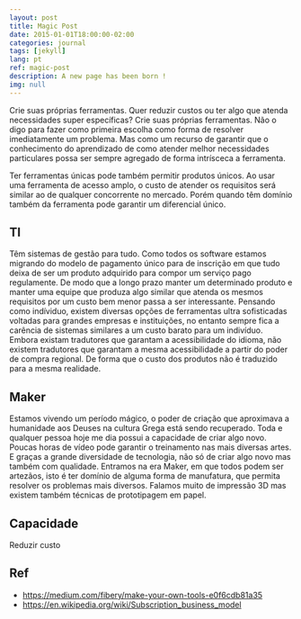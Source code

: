 ```yaml
---
layout: post
title: Magic Post
date: 2015-01-01T18:00:00-02:00
categories: journal
tags: [jekyll]
lang: pt
ref: magic-post
description: A new page has been born !
img: null
---
```


Crie suas próprias ferramentas. Quer reduzir custos ou ter algo que atenda necessidades super específicas? Crie suas próprias ferramentas. Não o digo para fazer como primeira escolha como forma de resolver imediatamente um problema. Mas como um recurso de garantir que o conhecimento do aprendizado de como atender melhor necessidades particulares possa ser sempre agregado de forma intrísceca a ferramenta.

Ter ferramentas únicas pode também permitir produtos únicos. Ao usar uma ferramenta de acesso amplo, o custo de atender os requisitos será similar ao de qualquer concorrente no mercado. Porém quando têm domínio também da ferramenta pode garantir um diferencial único.

## TI

Têm sistemas de gestão para tudo. Como todos os software estamos migrando do modelo de pagamento único para de inscrição em que tudo deixa de ser um produto adquirido para compor um serviço pago regulamente. De modo que a longo prazo manter um determinado produto e manter uma equipe que produza algo similar que atenda os mesmos requisitos por um custo bem menor passa a ser interessante. Pensando como indíviduo, existem diversas opções de ferramentas ultra sofisticadas voltadas para grandes empresas e instituições, no entanto sempre fica a carência de sistemas similares a um custo barato para um indivíduo. Embora existam tradutores que garantam a acessibilidade do idioma, não existem tradutores que garantam a mesma acessibilidade a partir do poder de compra regional. De forma que o custo dos produtos não é traduzido para a mesma realidade.

## Maker

Estamos vivendo um período mágico, o poder de criação que aproximava a humanidade aos Deuses na cultura Grega está sendo recuperado. Toda e qualquer pessoa hoje me dia possui a capacidade de criar algo novo. Poucas horas de vídeo pode garantir o treinamento nas mais diversas artes. E graças a grande diversidade de tecnologia, não só de criar algo novo mas também com qualidade. Entramos na era Maker, em que todos podem ser artezãos, isto é ter domínio de alguma forma de manufatura, que permita resolver os problemas mais diversos. Falamos muito de impressão 3D mas existem também técnicas de prototipagem em papel.

## Capacidade

Reduzir custo 

## Ref

 * https://medium.com/fibery/make-your-own-tools-e0f6cdb81a35
 * https://en.wikipedia.org/wiki/Subscription_business_model
